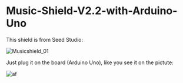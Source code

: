 # Music-Shield-V2.2-with-Arduino-Uno
This shield is from Seed Studio:

![Musicshield_01](https://github.com/user-attachments/assets/d02f2d46-1f54-43a0-9f4e-e2cd4d3fa8ff)

Just plug it on the board (Arduino Uno), like you see it on the pictute:

![af](https://github.com/user-attachments/assets/86d3f5cb-2aa6-4341-bb57-7e84190b6ebf)

